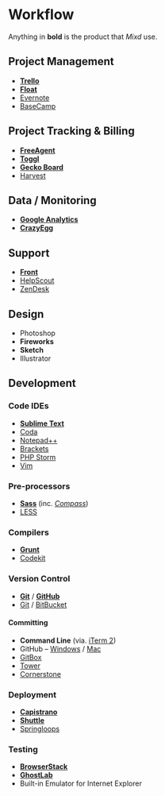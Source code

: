 # Workflow

Anything in __bold__ is the product that _Mixd_ use.

## Project Management
* [__Trello__](https://trello.com/)
* [__Float__](http://float.com/)
* [Evernote](https://evernote.com/)
* [BaseCamp](https://basecamp.com/)

## Project Tracking & Billing
* [__FreeAgent__](http://www.freeagent.com/)
* [__Toggl__](https://toggl.com/)
* [__Gecko Board__](https://www.geckoboard.com/)
* [Harvest](http://www.getharvest.com/)

## Data / Monitoring
* [__Google Analytics__](https://analytics.google.com)
* [__CrazyEgg__](https://www.crazyegg.com/)

## Support
* [__Front__](https://frontapp.com/)
* [HelpScout](https://www.helpscout.net/)
* [ZenDesk](http://www.zendesk.com/)

## Design
* Photoshop
* __Fireworks__
* __Sketch__
* Illustrator

## Development

### Code IDEs
* [__Sublime Text__](http://www.sublimetext.com/)
* [Coda](http://panic.com/coda/)
* [Notepad++](http://notepad-plus-plus.org/)
* [Brackets](http://brackets.io/)
* [PHP Storm](https://www.jetbrains.com/phpstorm/)
* [Vim](http://www.vim.org/)

### Pre-processors
* [__Sass__](http://sass-lang.com/) (inc. [*Compass*](http://compass-style.org/))
* [LESS](http://www.lesscss.org/)

### Compilers
* [__Grunt__](http://gruntjs.com/)
* [Codekit](http://incident57.com/codekit/)

### Version Control
* [__Git__](http://git-scm.com/) / [__GitHub__](https://github.com/)
* [Git](http://git-scm.com/) / [BitBucket](https://bitbucket.org/)

#### Committing
* __Command Line__ (via. [iTerm 2](https://www.iterm2.com/))
* GitHub – [Windows](http://windows.github.com/) / [Mac](http://mac.github.com/)
* [GitBox](http://gitboxapp.com/)
* [Tower](http://www.git-tower.com/)
* [Cornerstone](http://www.zennaware.com/cornerstone/index.php)

### Deployment
* [__Capistrano__](http://capistranorb.com/)
* [__Shuttle__](http://fitztrev.github.io/shuttle/)
* [Springloops](https://springloops.io/)

### Testing
* [__BrowserStack__](http://www.browserstack.com/)
* [__GhostLab__](http://vanamco.com/ghostlab/)
* Built-in Emulator for Internet Explorer